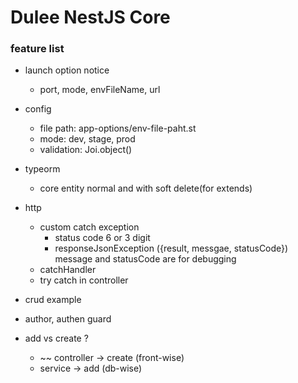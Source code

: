 # Dulee NestJS Core
  
### feature list
  
* launch option notice
  
  - port, mode, envFileName, url
  
* config
  
  - file path: app-options/env-file-paht.st
  - mode: dev, stage, prod
  - validation: Joi.object()
  
* typeorm

  - core entity normal and with soft delete(for extends)

* http

  - custom catch exception
    - status code 6 or 3 digit
    - responseJsonException ({result, messgae, statusCode})
      message and statusCode are for debugging
  - catchHandler
  - try catch in controller

* crud example

* author, authen guard

* add vs create ?

  - ~~ controller -> create (front-wise)
  - service -> add (db-wise)